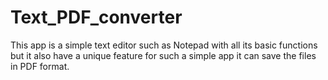 # Text_PDF_converter

This app is a simple text editor such as Notepad with all its basic functions but 
it also have a unique feature for such a simple app it can save the files in PDF format.
